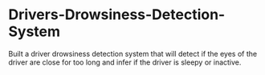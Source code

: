 # Drivers-Drowsiness-Detection-System
Built a driver drowsiness detection system that will detect if the eyes of the driver are close for too long and infer if the driver is sleepy or inactive.
